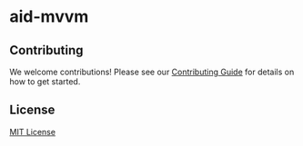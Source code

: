 # aid-mvvm

## Contributing

We welcome contributions! Please see our [Contributing Guide](docs/CONTRIBUTING.md) for details on how to get started.

## License

[MIT License](LICENSE)

